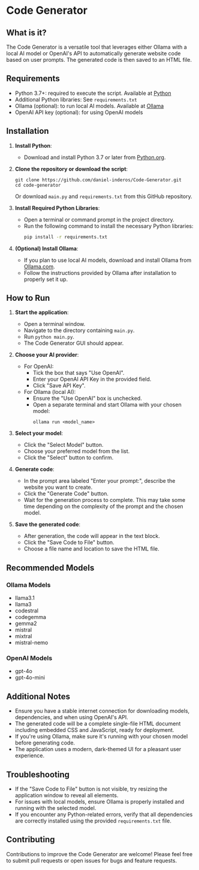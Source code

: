 # Code Generator

## What is it?

The Code Generator is a versatile tool that leverages either Ollama with a local AI model or OpenAI's API to automatically generate website code based on user prompts. The generated code is then saved to an HTML file.

## Requirements

- Python 3.7+: required to execute the script. Available at [Python](https://www.python.org)
- Additional Python libraries: See `requirements.txt`
- Ollama (optional): to run local AI models. Available at [Ollama](https://ollama.com)
- OpenAI API key (optional): for using OpenAI models

## Installation

1. **Install Python**: 
   - Download and install Python 3.7 or later from [Python.org](https://www.python.org).

2. **Clone the repository or download the script**:
   ```
   git clone https://github.com/daniel-inderos/Code-Generator.git
   cd code-generator
   ```
   Or download `main.py` and `requirements.txt` from this GitHub repository.

3. **Install Required Python Libraries**:
   - Open a terminal or command prompt in the project directory.
   - Run the following command to install the necessary Python libraries:
     ```bash
     pip install -r requirements.txt
     ```

4. **(Optional) Install Ollama**: 
   - If you plan to use local AI models, download and install Ollama from [Ollama.com](https://ollama.com).
   - Follow the instructions provided by Ollama after installation to properly set it up.

## How to Run

1. **Start the application**:
   - Open a terminal window.
   - Navigate to the directory containing `main.py`.
   - Run `python main.py`.
   - The Code Generator GUI should appear.

2. **Choose your AI provider**:
   - For OpenAI:
     - Tick the box that says "Use OpenAI".
     - Enter your OpenAI API Key in the provided field.
     - Click "Save API Key".
   - For Ollama (local AI):
     - Ensure the "Use OpenAI" box is unchecked.
     - Open a separate terminal and start Ollama with your chosen model:
       ```
       ollama run <model_name>
       ```

3. **Select your model**:
   - Click the "Select Model" button.
   - Choose your preferred model from the list.
   - Click the "Select" button to confirm.

4. **Generate code**:
   - In the prompt area labeled "Enter your prompt:", describe the website you want to create.
   - Click the "Generate Code" button.
   - Wait for the generation process to complete. This may take some time depending on the complexity of the prompt and the chosen model.

5. **Save the generated code**:
   - After generation, the code will appear in the text block.
   - Click the "Save Code to File" button.
   - Choose a file name and location to save the HTML file.

## Recommended Models

### Ollama Models

- llama3.1
- llama3
- codestral
- codegemma
- gemma2
- mistral
- mixtral
- mistral-nemo

### OpenAI Models
- gpt-4o
- gpt-4o-mini

## Additional Notes

- Ensure you have a stable internet connection for downloading models, dependencies, and when using OpenAI's API.
- The generated code will be a complete single-file HTML document including embedded CSS and JavaScript, ready for deployment.
- If you're using Ollama, make sure it's running with your chosen model before generating code.
- The application uses a modern, dark-themed UI for a pleasant user experience.

## Troubleshooting

- If the "Save Code to File" button is not visible, try resizing the application window to reveal all elements.
- For issues with local models, ensure Ollama is properly installed and running with the selected model.
- If you encounter any Python-related errors, verify that all dependencies are correctly installed using the provided `requirements.txt` file.

## Contributing

Contributions to improve the Code Generator are welcome! Please feel free to submit pull requests or open issues for bugs and feature requests.

